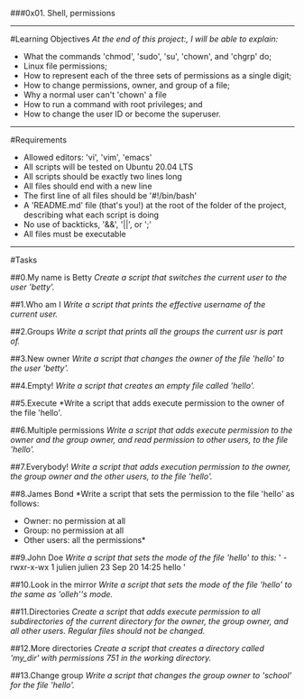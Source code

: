 ###0x01. Shell, permissions

---

#Learning Objectives
*At the end of this project:, I will be able to explain:*
- What the commands 'chmod', 'sudo', 'su', 'chown', and 'chgrp' do;
- Linux file permissions;
- How to represent each of the three sets of permissions as a single digit;
- How to change permissions, owner, and group of a file;
- Why a normal user can't 'chown' a file
- How to run a command with root privileges; and
- How to change the user ID or become the superuser.

---

#Requirements
- Allowed editors: 'vi', 'vim', 'emacs'
- All scripts will be tested on Ubuntu 20.04 LTS
- All scripts should be exactly two lines long
- All files should end with a new line
- The first line of all files should be '#!/bin/bash'
- A 'README.md' file (that's you!) at the root of the folder of the project, describing what each script is doing
- No use of backticks, '&&', '||', or ';'
- All files must be executable

---

#Tasks

##0.My name is Betty
*Create a script that switches the current user to the user 'betty'.*

##1.Who am I
*Write a script that prints the effective username of the current user.*

##2.Groups
*Write a script that prints all the groups the current usr is part of.*

##3.New owner
*Write a script that changes the owner of the file 'hello' to the user 'betty'.*

##4.Empty!
*Write a script that creates an empty file called 'hello'.*

##5.Execute
*Write a script that adds execute permission to the owner of the file 'hello'.

##6.Multiple permissions
*Write a script that adds execute permission to the owner and the group owner, and read permission to other users, to the file 'hello'.*

##7.Everybody!
*Write a script that adds execution permission to the owner, the group owner and the other users, to the file 'hello'.*

##8.James Bond
*Write a script that sets the permission to the file 'hello' as follows:
* Owner: no permission at all
* Group: no permission at all
* Other users: all the permissions*

##9.John Doe
*Write a script that sets the mode of the file 'hello' to this:*
' -rwxr-x-wx 1 julien julien 23 Sep 20 14:25 hello '

##10.Look in the mirror
*Write a script that sets the mode of the file 'hello' to the same as 'olleh''s mode.*

##11.Directories
*Create a script that adds execute permission to all subdirectories of the current directory for the owner, the group owner, and all other users. Regular files should not be changed.*

##12.More directories
*Create a script that creates a directory called 'my_dir' with permissions 751 in the working directory.*

##13.Change group
*Write a script that changes the group owner to 'school' for the file 'hello'.*